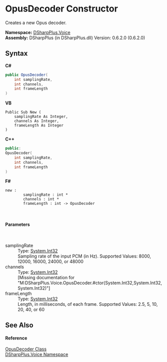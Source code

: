 # OpusDecoder Constructor 
 

Creates a new Opus decoder.

**Namespace:**&nbsp;<a href="721897d8-8fb1-1e49-ffd9-d615b59914fb">DSharpPlus.Voice</a><br />**Assembly:**&nbsp;DSharpPlus (in DSharpPlus.dll) Version: 0.6.2.0 (0.6.2.0)

## Syntax

**C#**<br />
``` C#
public OpusDecoder(
	int samplingRate,
	int channels,
	int frameLength
)
```

**VB**<br />
``` VB
Public Sub New ( 
	samplingRate As Integer,
	channels As Integer,
	frameLength As Integer
)
```

**C++**<br />
``` C++
public:
OpusDecoder(
	int samplingRate, 
	int channels, 
	int frameLength
)
```

**F#**<br />
``` F#
new : 
        samplingRate : int * 
        channels : int * 
        frameLength : int -> OpusDecoder
```

<br />

#### Parameters
&nbsp;<dl><dt>samplingRate</dt><dd>Type: <a href="http://msdn2.microsoft.com/en-us/library/td2s409d" target="_blank">System.Int32</a><br />Sampling rate of the input PCM (in Hz). Supported Values: 8000, 12000, 16000, 24000, or 48000</dd><dt>channels</dt><dd>Type: <a href="http://msdn2.microsoft.com/en-us/library/td2s409d" target="_blank">System.Int32</a><br />\[Missing <param name="channels"/> documentation for "M:DSharpPlus.Voice.OpusDecoder.#ctor(System.Int32,System.Int32,System.Int32)"\]</dd><dt>frameLength</dt><dd>Type: <a href="http://msdn2.microsoft.com/en-us/library/td2s409d" target="_blank">System.Int32</a><br />Length, in milliseconds, of each frame. Supported Values: 2.5, 5, 10, 20, 40, or 60</dd></dl>

## See Also


#### Reference
<a href="bf6abdf0-8040-8912-30a8-7b641f016667">OpusDecoder Class</a><br /><a href="721897d8-8fb1-1e49-ffd9-d615b59914fb">DSharpPlus.Voice Namespace</a><br />